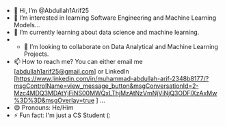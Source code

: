 - 👋 Hi, I’m @Abdullah1Arif25
- 👀 I’m interested in learning Software Engineering and Machine Learning Models...
- 🌱 I’m currently learning about data science and machine learning.
- - 💞️ I’m looking to collaborate on Data Analytical and Machine Learning Projects. 
- 📫 How to reach me? You can either email me [abdullah1arif25@gmail.com] or LinkedIn [https://www.linkedin.com/in/muhammad-abdullah-arif-2348b8177/?msgControlName=view_message_button&msgConversationId=2-Mzc4MDQ3MDAtYjFiNS00MWQxLThjMzAtNzVmNjViNjQ3ODFlXzAxMw%3D%3D&msgOverlay=true ] ...
- 😄 Pronouns: He/Him
- ⚡ Fun fact: I'm just a CS Student (:

<!---
Abdullah1Arif25/Abdullah1Arif25 is a ✨ special ✨ repository because its `README.md` (this file) appears on your GitHub profile.
You can click the Preview link to take a look at your changes.
--->
